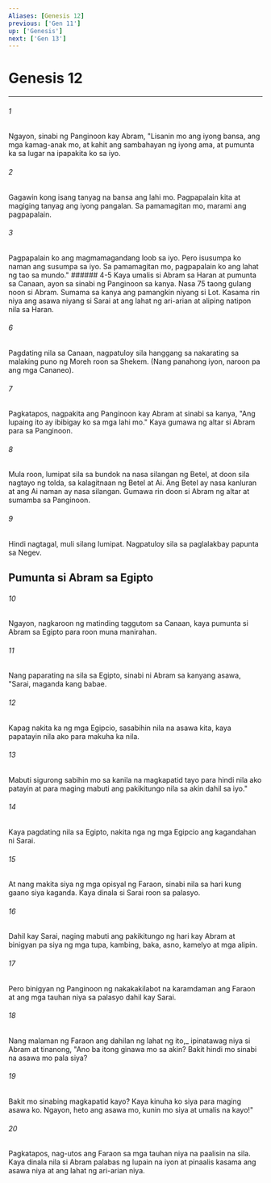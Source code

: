 ```yaml
---
Aliases: [Genesis 12]
previous: ['Gen 11']
up: ['Genesis']
next: ['Gen 13']
---
```

# Genesis 12

***






















###### 1 










Ngayon, sinabi ng Panginoon kay Abram, "Lisanin mo ang iyong bansa, ang mga kamag-anak mo, at kahit ang sambahayan ng iyong ama, at pumunta ka sa lugar na ipapakita ko sa iyo. 





















###### 2 










Gagawin kong isang tanyag na bansa ang lahi mo. Pagpapalain kita at magiging tanyag ang iyong pangalan. Sa pamamagitan mo, marami ang pagpapalain. 





















###### 3 










Pagpapalain ko ang magmamagandang loob sa iyo. Pero isusumpa ko naman ang susumpa sa iyo. Sa pamamagitan mo, pagpapalain ko ang lahat ng tao sa mundo." ###### 4-5 Kaya umalis si Abram sa Haran at pumunta sa Canaan, ayon sa sinabi ng Panginoon sa kanya. Nasa 75 taong gulang noon si Abram. Sumama sa kanya ang pamangkin niyang si Lot. Kasama rin niya ang asawa niyang si Sarai at ang lahat ng ari-arian at aliping natipon nila sa Haran. 





















###### 6 










Pagdating nila sa Canaan, nagpatuloy sila hanggang sa nakarating sa malaking puno ng Moreh roon sa Shekem. (Nang panahong iyon, naroon pa ang mga Cananeo). 





















###### 7 










Pagkatapos, nagpakita ang Panginoon kay Abram at sinabi sa kanya, "Ang lupaing ito ay ibibigay ko sa mga lahi mo." Kaya gumawa ng altar si Abram para sa Panginoon. 





















###### 8 










Mula roon, lumipat sila sa bundok na nasa silangan ng Betel, at doon sila nagtayo ng tolda, sa kalagitnaan ng Betel at Ai. Ang Betel ay nasa kanluran at ang Ai naman ay nasa silangan. Gumawa rin doon si Abram ng altar at sumamba sa Panginoon. 





















###### 9 










Hindi nagtagal, muli silang lumipat. Nagpatuloy sila sa paglalakbay papunta sa Negev.

## Pumunta si Abram sa Egipto 





















###### 10 










Ngayon, nagkaroon ng matinding taggutom sa Canaan, kaya pumunta si Abram sa Egipto para roon muna manirahan. 





















###### 11 










Nang paparating na sila sa Egipto, sinabi ni Abram sa kanyang asawa, "Sarai, maganda kang babae. 





















###### 12 










Kapag nakita ka ng mga Egipcio, sasabihin nila na asawa kita, kaya papatayin nila ako para makuha ka nila. 





















###### 13 










Mabuti sigurong sabihin mo sa kanila na magkapatid tayo para hindi nila ako patayin at para maging mabuti ang pakikitungo nila sa akin dahil sa iyo." 





















###### 14 










Kaya pagdating nila sa Egipto, nakita nga ng mga Egipcio ang kagandahan ni Sarai. 





















###### 15 










At nang makita siya ng mga opisyal ng Faraon, sinabi nila sa hari kung gaano siya kaganda. Kaya dinala si Sarai roon sa palasyo. 





















###### 16 










Dahil kay Sarai, naging mabuti ang pakikitungo ng hari kay Abram at binigyan pa siya ng mga tupa, kambing, baka, asno, kamelyo at mga alipin. 





















###### 17 










Pero binigyan ng Panginoon ng nakakakilabot na karamdaman ang Faraon at ang mga tauhan niya sa palasyo dahil kay Sarai. 





















###### 18 










Nang malaman ng Faraon ang dahilan ng lahat ng ito,_ ipinatawag niya si Abram at tinanong, "Ano ba itong ginawa mo sa akin? Bakit hindi mo sinabi na asawa mo pala siya? 





















###### 19 










Bakit mo sinabing magkapatid kayo? Kaya kinuha ko siya para maging asawa ko. Ngayon, heto ang asawa mo, kunin mo siya at umalis na kayo!" 





















###### 20 










Pagkatapos, nag-utos ang Faraon sa mga tauhan niya na paalisin na sila. Kaya dinala nila si Abram palabas ng lupain na iyon at pinaalis kasama ang asawa niya at ang lahat ng ari-arian niya.

